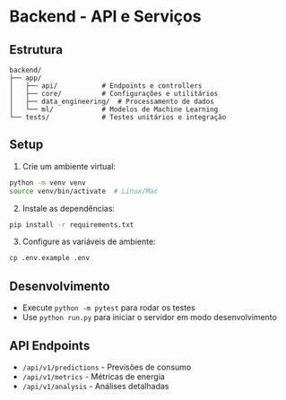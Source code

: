 # Backend - API e Serviços

## Estrutura
```
backend/
├── app/
│   ├── api/           # Endpoints e controllers
│   ├── core/          # Configurações e utilitários
│   ├── data_engineering/  # Processamento de dados
│   └── ml/            # Modelos de Machine Learning
└── tests/             # Testes unitários e integração
```

## Setup
1. Crie um ambiente virtual:
```bash
python -m venv venv
source venv/bin/activate  # Linux/Mac
```

2. Instale as dependências:
```bash
pip install -r requirements.txt
```

3. Configure as variáveis de ambiente:
```bash
cp .env.example .env
```

## Desenvolvimento
- Execute `python -m pytest` para rodar os testes
- Use `python run.py` para iniciar o servidor em modo desenvolvimento

## API Endpoints
- `/api/v1/predictions` - Previsões de consumo
- `/api/v1/metrics` - Métricas de energia
- `/api/v1/analysis` - Análises detalhadas 